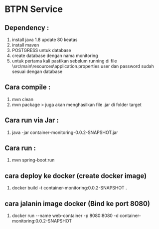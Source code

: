 # BTPN Service

## Dependency :
1. install java 1.8 update 80 keatas
2. install maven 
3. POSTGRESS untuk database
4. create database dengan nama monitoring
5. untuk pertama kali pastikan sebelum running di file \src\main\resources\application.properties user dan password sudah sesuai dengan database

## Cara compile :
1. mvn clean
2. mvn package > juga akan menghasilkan file .jar di folder target

## Cara run via Jar :
1. java -jar container-monitoring-0.0.2-SNAPSHOT.jar 

## Cara run :
1. mvn spring-boot:run

## cara deploy ke docker (create docker image)
1. docker build -t container-monitoring:0.0.2-SNAPSHOT .

## cara jalanin image docker (Bind ke port 8080)
1. docker run --name web-container -p 8080:8080 -d container-monitoring:0.0.2-SNAPSHOT